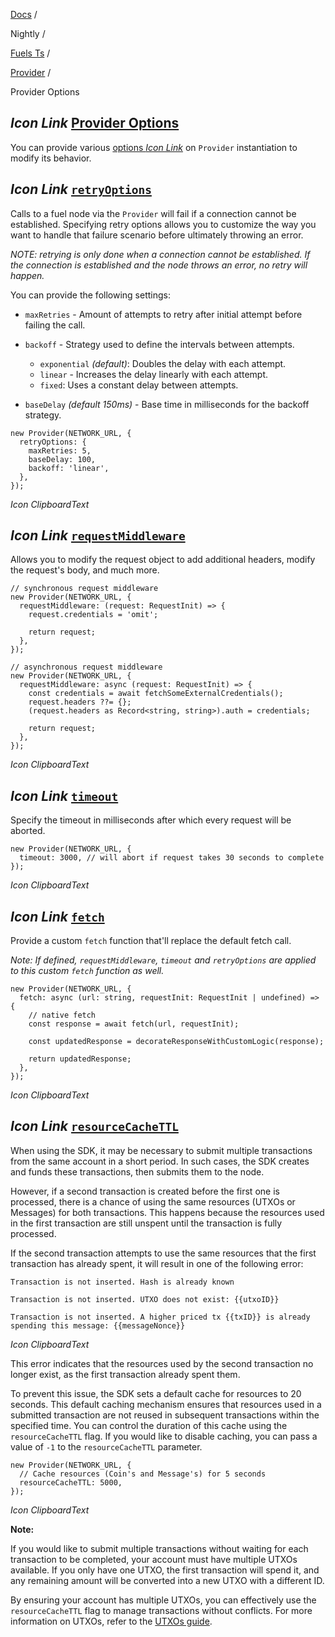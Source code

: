 [Docs](https://docs.fuel.network/) /

Nightly  /

[Fuels Ts](https://docs.fuel.network/docs/nightly/fuels-ts/) /

[Provider](https://docs.fuel.network/docs/nightly/fuels-ts/provider/) /

Provider Options

## _Icon Link_ [Provider Options](https://docs.fuel.network/docs/nightly/fuels-ts/provider/provider-options/\#provider-options)

You can provide various [options _Icon Link_](https://fuels-ts-docs-api-nightly.vercel.app/types/_fuel_ts_account.ProviderOptions.html) on `Provider` instantiation to modify its behavior.

## _Icon Link_ [`retryOptions`](https://docs.fuel.network/docs/nightly/fuels-ts/provider/provider-options/\#retryoptions)

Calls to a fuel node via the `Provider` will fail if a connection cannot be established.
Specifying retry options allows you to customize the way you want to handle that failure scenario before ultimately throwing an error.

_NOTE: retrying is only done when a connection cannot be established. If the connection is established and the node throws an error, no retry will happen._

You can provide the following settings:

- `maxRetries` \- Amount of attempts to retry after initial attempt before failing the call.
- `backoff` \- Strategy used to define the intervals between attempts.

  - `exponential` _(default)_: Doubles the delay with each attempt.
  - `linear` \- Increases the delay linearly with each attempt.
  - `fixed`: Uses a constant delay between attempts.
- `baseDelay` _(default 150ms)_ \- Base time in milliseconds for the backoff strategy.

```fuel_Box fuel_Box-idXKMmm-css
new Provider(NETWORK_URL, {
  retryOptions: {
    maxRetries: 5,
    baseDelay: 100,
    backoff: 'linear',
  },
});
```

_Icon ClipboardText_

## _Icon Link_ [`requestMiddleware`](https://docs.fuel.network/docs/nightly/fuels-ts/provider/provider-options/\#requestmiddleware)

Allows you to modify the request object to add additional headers, modify the request's body, and much more.

```fuel_Box fuel_Box-idXKMmm-css
// synchronous request middleware
new Provider(NETWORK_URL, {
  requestMiddleware: (request: RequestInit) => {
    request.credentials = 'omit';

    return request;
  },
});

// asynchronous request middleware
new Provider(NETWORK_URL, {
  requestMiddleware: async (request: RequestInit) => {
    const credentials = await fetchSomeExternalCredentials();
    request.headers ??= {};
    (request.headers as Record<string, string>).auth = credentials;

    return request;
  },
});
```

_Icon ClipboardText_

## _Icon Link_ [`timeout`](https://docs.fuel.network/docs/nightly/fuels-ts/provider/provider-options/\#timeout)

Specify the timeout in milliseconds after which every request will be aborted.

```fuel_Box fuel_Box-idXKMmm-css
new Provider(NETWORK_URL, {
  timeout: 3000, // will abort if request takes 30 seconds to complete
});
```

_Icon ClipboardText_

## _Icon Link_ [`fetch`](https://docs.fuel.network/docs/nightly/fuels-ts/provider/provider-options/\#fetch)

Provide a custom `fetch` function that'll replace the default fetch call.

_Note: If defined, `requestMiddleware`, `timeout` and `retryOptions` are applied to this custom `fetch` function as well._

```fuel_Box fuel_Box-idXKMmm-css
new Provider(NETWORK_URL, {
  fetch: async (url: string, requestInit: RequestInit | undefined) => {
    // native fetch
    const response = await fetch(url, requestInit);

    const updatedResponse = decorateResponseWithCustomLogic(response);

    return updatedResponse;
  },
});
```

_Icon ClipboardText_

## _Icon Link_ [`resourceCacheTTL`](https://docs.fuel.network/docs/nightly/fuels-ts/provider/provider-options/\#resourcecachettl)

When using the SDK, it may be necessary to submit multiple transactions from the same account in a short period. In such cases, the SDK creates and funds these transactions, then submits them to the node.

However, if a second transaction is created before the first one is processed, there is a chance of using the same resources (UTXOs or Messages) for both transactions. This happens because the resources used in the first transaction are still unspent until the transaction is fully processed.

If the second transaction attempts to use the same resources that the first transaction has already spent, it will result in one of the following error:

```fuel_Box fuel_Box-idXKMmm-css
Transaction is not inserted. Hash is already known

Transaction is not inserted. UTXO does not exist: {{utxoID}}

Transaction is not inserted. A higher priced tx {{txID}} is already spending this message: {{messageNonce}}
```

_Icon ClipboardText_

This error indicates that the resources used by the second transaction no longer exist, as the first transaction already spent them.

To prevent this issue, the SDK sets a default cache for resources to 20 seconds. This default caching mechanism ensures that resources used in a submitted transaction are not reused in subsequent transactions within the specified time. You can control the duration of this cache using the `resourceCacheTTL` flag. If you would like to disable caching, you can pass a value of `-1` to the `resourceCacheTTL` parameter.

```fuel_Box fuel_Box-idXKMmm-css
new Provider(NETWORK_URL, {
  // Cache resources (Coin's and Message's) for 5 seconds
  resourceCacheTTL: 5000,
});
```

_Icon ClipboardText_

**Note:**

If you would like to submit multiple transactions without waiting for each transaction to be completed, your account must have multiple UTXOs available. If you only have one UTXO, the first transaction will spend it, and any remaining amount will be converted into a new UTXO with a different ID.

By ensuring your account has multiple UTXOs, you can effectively use the `resourceCacheTTL` flag to manage transactions without conflicts. For more information on UTXOs, refer to the [UTXOs guide](https://docs.fuel.network/docs/nightly/fuels-ts/the-utxo-model/).